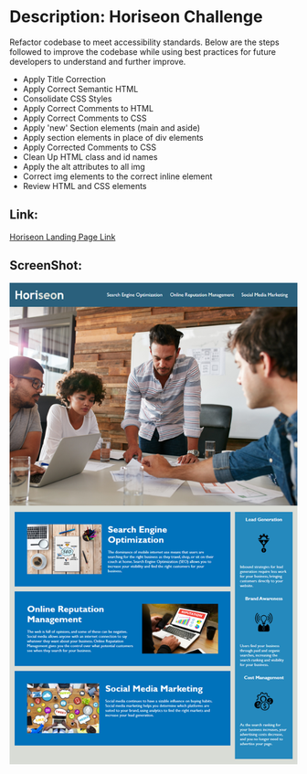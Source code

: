 # Description: Horiseon Challenge
Refactor codebase to meet accessibility standards. Below are the steps followed to improve the codebase while using best practices for future developers to understand and further improve.

- Apply Title Correction
- Apply Correct Semantic HTML
- Consolidate CSS Styles
- Apply Correct Comments to HTML
- Apply Correct Comments to CSS
- Apply 'new' Section elements (main and aside)
- Apply section elements in place of div elements
- Apply Corrected Comments to CSS
- Clean Up HTML class and id names
- Apply the alt attributes to all img
- Correct img elements to the correct inline element
- Review HTML and CSS elements

## Link:
[ Horiseon Landing Page Link ](https://jacurtis813.github.io/horiseon-marketing-solutions/)

## ScreenShot:
![horiseon-screenshot](./assets/images/horiseon-screenshot.png)
